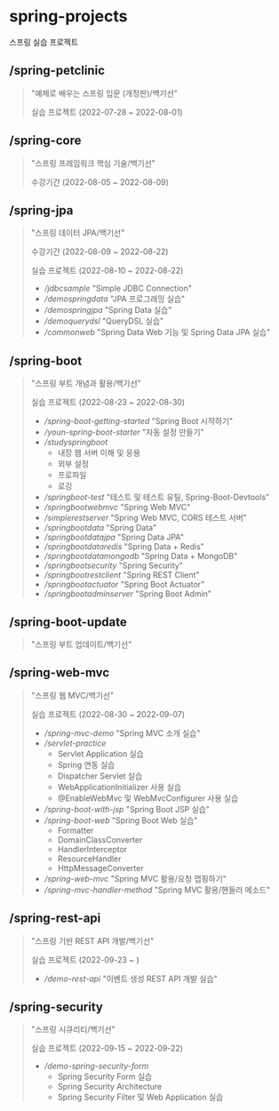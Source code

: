 # spring-projects

스프링 실습 프로젝트

## /spring-petclinic
> "예제로 배우는 스프링 입문 (개정판)/백기선"
>
> 실습 프로젝트 (2022-07-28 ~ 2022-08-01)

## /spring-core
> "스프링 프레임워크 핵심 기술/백기선"
>
> 수강기간 (2022-08-05 ~ 2022-08-09)

## /spring-jpa
> "스프링 데이터 JPA/백기선"
>
> 수강기간 (2022-08-09 ~ 2022-08-22)
> 
> 실습 프로젝트 (2022-08-10 ~ 2022-08-22)
> - */jdbcsample* "Simple JDBC Connection"
> - */demospringdata* "JPA 프로그래밍 실습"
> - */demospringjpa* "Spring Data 실습"
> - */demoquerydsl* "QueryDSL 실습"
> - */commonweb* "Spring Data Web 기능 및 Spring Data JPA 실습"

## /spring-boot
> "스프링 부트 개념과 활용/백기선"
>
> 실습 프로젝트 (2022-08-23 ~ 2022-08-30)
> - */spring-boot-getting-started* "Spring Boot 시작하기"
> - */youn-spring-boot-starter* "자동 설정 만들기"
> - */studyspringboot*
>   + 내장 웹 서버 이해 및 응용
>   + 외부 설정
>   + 프로파일
>   + 로깅
> - */springboot-test* "테스트 및 테스트 유틸, Spring-Boot-Devtools"
> - */springbootwebmvc* "Spring Web MVC"
> - */simplerestserver* "Spring Web MVC, CORS 테스트 서버"
> - */springbootdata* "Spring Data"
> - */springbootdatajpa* "Spring Data JPA"
> - */springbootdataredis* "Spring Data + Redis"
> - */springbootdatamongodb* "Spring Data + MongoDB"
> - */springbootsecurity* "Spring Security"
> - */springbootrestclient* "Spring REST Client"
> - */springbootactuator* "Spring Boot Actuator"
> - */springbootadminserver* "Spring Boot Admin"

## /spring-boot-update
> "스프링 부트 업데이트/백기선"
>
>

## /spring-web-mvc
> "스프링 웹 MVC/백기선"
>
> 실습 프로젝트 (2022-08-30 ~ 2022-09-07)
> - */spring-mvc-demo* "Spring MVC 소개 실습"
> - */servlet-practice*
>   + Servlet Application 실습
>   + Spring 연동 실습
>   + Dispatcher Servlet 실습
>   + WebApplicationInitializer 사용 실습
>   + @EnableWebMvc 및 WebMvcConfigurer 사용 실습
> - */spring-boot-with-jsp* "Spring Boot JSP 실습"
> - */spring-boot-web* "Spring Boot Web 실습"
>   + Formatter
>   + DomainClassConverter
>   + HandlerInterceptor
>   + ResourceHandler
>   + HttpMessageConverter
> - */spring-web-mvc* "Spring MVC 활용/요청 맵핑하기"
> - */spring-mvc-handler-method* "Spring MVC 활용/핸들러 메소드"

## /spring-rest-api
> "스프링 기반 REST API 개발/백기선"
>
> 실습 프로젝트 (2022-09-23 ~ )
> - */demo-rest-api* "이벤트 생성 REST API 개발 실습"

## /spring-security
> "스프링 시큐리티/백기선"
>
> 실습 프로젝트 (2022-09-15 ~ 2022-09-22)
> - */demo-spring-security-form*
>   + Spring Security Form 실습
>   + Spring Security Architecture
>   + Spring Security Filter 및 Web Application 실습
